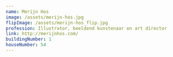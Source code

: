 ```yaml
---
name: Merijn Hos
image: /assets/merijn-hos.jpg
flipImage: /assets/merijn-hos_flip.jpg
profession: Illustrator, beeldend kunstenaar en art director
link: http://merijnhos.com/
buildingNumber: 1
houseNumber: 54
---
```

